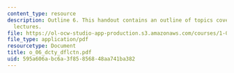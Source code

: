```yaml
---
content_type: resource
description: Outline 6. This handout contains an outline of topics covered in course
  lectures.
file: https://ol-ocw-studio-app-production.s3.amazonaws.com/courses/1-054-mechanics-and-design-of-concrete-structures-spring-2004/595a606abc6a3f85856848aa741ba382_o_06_dcty_dflctn.pdf
file_type: application/pdf
resourcetype: Document
title: o_06_dcty_dflctn.pdf
uid: 595a606a-bc6a-3f85-8568-48aa741ba382
---
```

